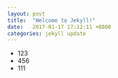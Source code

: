 ```yaml
---
layout: post
title:  "Welcome to Jekyll!"
date:   2017-01-17 17:12:11 +0800
categories: jekyll update
---
```


* 123
* 456
* 111
